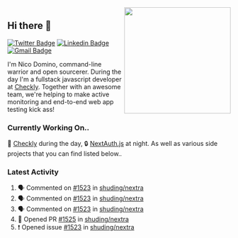 <img align="right" src="https://user-images.githubusercontent.com/7415984/172472491-91b16eac-fa22-4ecf-92df-d687139fd1f9.gif" width="240" />

## Hi there 👋

[![Twitter Badge](https://img.shields.io/badge/-@ndom91-1ca0f1?style=flat-square&labelColor=1ca0f1&logo=twitter&logoColor=white&link=https://twitter.com/ndom91)](https://twitter.com/ndom91) [![Linkedin Badge](https://img.shields.io/badge/-ndom91-blue?style=flat-square&logo=Linkedin&logoColor=white&link=https://www.linkedin.com/in/ndom91/)](https://www.linkedin.com/in/ndom91/) [![Gmail Badge](https://img.shields.io/badge/-yo@ndo.dev-c14438?style=flat-square&logo=mail.ru&logoColor=white&link=mailto:yo@ndo.dev)](mailto:yo@ndo.dev)

I'm Nico Domino, command-line warrior and open sourcerer. During the day I'm a fullstack javascript developer at [Checkly](https://checklyhq.com). Together with an awesome team, we're helping to make active monitoring and end-to-end web app testing kick ass!

### Currently Working On..

🦝 [Checkly](https://checklyhq.com) during the day, 🔒 [NextAuth.js](https://github.com/nextauthjs/next-auth) at night. As well as various side projects that you can find listed below..

<!--START_SECTION_PROFILE_VIEWS:readme-info-->
<!--END_SECTION_PROFILE_VIEWS:readme-info-->

<!--START_SECTION_DAILY_COMMIT:readme-info-->
<!--END_SECTION_DAILY_COMMIT:readme-info-->

<!--START_SECTION_WEEKLY_COMMIT:readme-info-->
<!--END_SECTION_WEEKLY_COMMIT:readme-info-->

### Latest Activity

<!--START_SECTION:activity-->
1. 🗣 Commented on [#1523](https://github.com/shuding/nextra/issues/1523) in [shuding/nextra](https://github.com/shuding/nextra)
2. 🗣 Commented on [#1523](https://github.com/shuding/nextra/issues/1523) in [shuding/nextra](https://github.com/shuding/nextra)
3. 🗣 Commented on [#1523](https://github.com/shuding/nextra/issues/1523) in [shuding/nextra](https://github.com/shuding/nextra)
4. 💪 Opened PR [#1525](https://github.com/shuding/nextra/pull/1525) in [shuding/nextra](https://github.com/shuding/nextra)
5. ❗️ Opened issue [#1523](https://github.com/shuding/nextra/issues/1523) in [shuding/nextra](https://github.com/shuding/nextra)
<!--END_SECTION:activity-->
